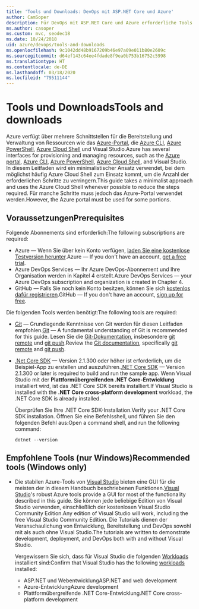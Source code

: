 ```yaml
---
title: 'Tools und Downloads: DevOps mit ASP.NET Core und Azure'
author: CamSoper
description: Für DevOps mit ASP.NET Core und Azure erforderliche Tools und Downloads.
ms.author: casoper
ms.custom: mvc, seodec18
ms.date: 10/24/2018
uid: azure/devops/tools-and-downloads
ms.openlocfilehash: 9c1042dd48b9167209b46e97a09e011b80e2609c
ms.sourcegitcommit: d64ef143c64ee4fdade8f9ea0b753b16752c5998
ms.translationtype: HT
ms.contentlocale: de-DE
ms.lasthandoff: 03/18/2020
ms.locfileid: "79511144"
---
```

# <a name="tools-and-downloads"></a><span data-ttu-id="cf079-103">Tools und Downloads</span><span class="sxs-lookup"><span data-stu-id="cf079-103">Tools and downloads</span></span>

<span data-ttu-id="cf079-104">Azure verfügt über mehrere Schnittstellen für die Bereitstellung und Verwaltung von Ressourcen wie das [Azure-Portal](https://portal.azure.com), die [Azure CLI](/cli/azure/), [Azure PowerShell](/powershell/azure/overview), [Azure Cloud Shell](https://shell.azure.com/bash) und Visual Studio.</span><span class="sxs-lookup"><span data-stu-id="cf079-104">Azure has several interfaces for provisioning and managing resources, such as the [Azure portal](https://portal.azure.com), [Azure CLI](/cli/azure/), [Azure PowerShell](/powershell/azure/overview), [Azure Cloud Shell](https://shell.azure.com/bash), and Visual Studio.</span></span> <span data-ttu-id="cf079-105">In diesem Leitfaden wird ein minimalistischer Ansatz verwendet, bei dem möglichst häufig Azure Cloud Shell zum Einsatz kommt, um die Anzahl der erforderlichen Schritte zu verringern.</span><span class="sxs-lookup"><span data-stu-id="cf079-105">This guide takes a minimalist approach and uses the Azure Cloud Shell whenever possible to reduce the steps required.</span></span> <span data-ttu-id="cf079-106">Für manche Schritte muss jedoch das Azure-Portal verwendet werden.</span><span class="sxs-lookup"><span data-stu-id="cf079-106">However, the Azure portal must be used for some portions.</span></span>

## <a name="prerequisites"></a><span data-ttu-id="cf079-107">Voraussetzungen</span><span class="sxs-lookup"><span data-stu-id="cf079-107">Prerequisites</span></span>

<span data-ttu-id="cf079-108">Folgende Abonnements sind erforderlich:</span><span class="sxs-lookup"><span data-stu-id="cf079-108">The following subscriptions are required:</span></span>

* <span data-ttu-id="cf079-109">Azure &mdash; Wenn Sie über kein Konto verfügen, [laden Sie eine kostenlose Testversion herunter](https://azure.microsoft.com/free/).</span><span class="sxs-lookup"><span data-stu-id="cf079-109">Azure &mdash; If you don't have an account, [get a free trial](https://azure.microsoft.com/free/).</span></span>
* <span data-ttu-id="cf079-110">Azure DevOps Services &mdash; Ihr Azure DevOps-Abonnement und Ihre Organisation werden in Kapitel 4 erstellt.</span><span class="sxs-lookup"><span data-stu-id="cf079-110">Azure DevOps Services &mdash; your Azure DevOps subscription and organization is created in Chapter 4.</span></span>
* <span data-ttu-id="cf079-111">GitHub &mdash; Falls Sie noch kein Konto besitzen, können Sie sich [kostenlos dafür registrieren](https://github.com/join).</span><span class="sxs-lookup"><span data-stu-id="cf079-111">GitHub &mdash; If you don't have an account, [sign up for free](https://github.com/join).</span></span>

<span data-ttu-id="cf079-112">Die folgenden Tools werden benötigt:</span><span class="sxs-lookup"><span data-stu-id="cf079-112">The following tools are required:</span></span>

* <span data-ttu-id="cf079-113">[Git](https://git-scm.com/downloads) &mdash; Grundlegende Kenntnisse von Git werden für diesen Leitfaden empfohlen.</span><span class="sxs-lookup"><span data-stu-id="cf079-113">[Git](https://git-scm.com/downloads) &mdash; A fundamental understanding of Git is recommended for this guide.</span></span> <span data-ttu-id="cf079-114">Lesen Sie die [Git-Dokumentation](https://git-scm.com/doc), insbesondere [git remote](https://git-scm.com/docs/git-remote) und [git push](https://git-scm.com/docs/git-push).</span><span class="sxs-lookup"><span data-stu-id="cf079-114">Review the [Git documentation](https://git-scm.com/doc), specifically [git remote](https://git-scm.com/docs/git-remote) and [git push](https://git-scm.com/docs/git-push).</span></span>
* <span data-ttu-id="cf079-115">[.Net Core SDK](https://dotnet.microsoft.com/download/) &mdash; Version 2.1.300 oder höher ist erforderlich, um die Beispiel-App zu erstellen und auszuführen.</span><span class="sxs-lookup"><span data-stu-id="cf079-115">[.NET Core SDK](https://dotnet.microsoft.com/download/) &mdash; Version 2.1.300 or later is required to build and run the sample app.</span></span> <span data-ttu-id="cf079-116">Wenn Visual Studio mit der **Plattformübergreifenden .NET Core-Entwicklung** installiert wird, ist das .NET Core SDK bereits installiert.</span><span class="sxs-lookup"><span data-stu-id="cf079-116">If Visual Studio is installed with the **.NET Core cross-platform development** workload, the .NET Core SDK is already installed.</span></span>

    <span data-ttu-id="cf079-117">Überprüfen Sie Ihre .NET Core SDK-Installation.</span><span class="sxs-lookup"><span data-stu-id="cf079-117">Verify your .NET Core SDK installation.</span></span> <span data-ttu-id="cf079-118">Öffnen Sie eine Befehlsshell, und führen Sie den folgenden Befehl aus:</span><span class="sxs-lookup"><span data-stu-id="cf079-118">Open a command shell, and run the following command:</span></span>

    ```dotnetcli
    dotnet --version
    ```

## <a name="recommended-tools-windows-only"></a><span data-ttu-id="cf079-119">Empfohlene Tools (nur Windows)</span><span class="sxs-lookup"><span data-stu-id="cf079-119">Recommended tools (Windows only)</span></span>

* <span data-ttu-id="cf079-120">Die stabilen Azure-Tools von [Visual Studio](https://visualstudio.microsoft.com) bieten eine GUI für die meisten der in diesem Handbuch beschriebenen Funktionen.</span><span class="sxs-lookup"><span data-stu-id="cf079-120">[Visual Studio](https://visualstudio.microsoft.com)'s robust Azure tools provide a GUI for most of the functionality described in this guide.</span></span> <span data-ttu-id="cf079-121">Sie können jede beliebige Edition von Visual Studio verwenden, einschließlich der kostenlosen Visual Studio Community Edition.</span><span class="sxs-lookup"><span data-stu-id="cf079-121">Any edition of Visual Studio will work, including the free Visual Studio Community Edition.</span></span> <span data-ttu-id="cf079-122">Die Tutorials dienen der Veranschaulichung von Entwicklung, Bereitstellung und DevOps sowohl mit als auch ohne Visual Studio.</span><span class="sxs-lookup"><span data-stu-id="cf079-122">The tutorials are written to demonstrate development, deployment, and DevOps both with and without Visual Studio.</span></span>

  <span data-ttu-id="cf079-123">Vergewissern Sie sich, dass für Visual Studio die folgenden [Workloads](/visualstudio/install/modify-visual-studio) installiert sind:</span><span class="sxs-lookup"><span data-stu-id="cf079-123">Confirm that Visual Studio has the following [workloads](/visualstudio/install/modify-visual-studio) installed:</span></span>

  * <span data-ttu-id="cf079-124">ASP.NET und Webentwicklung</span><span class="sxs-lookup"><span data-stu-id="cf079-124">ASP.NET and web development</span></span>
  * <span data-ttu-id="cf079-125">Azure-Entwicklung</span><span class="sxs-lookup"><span data-stu-id="cf079-125">Azure development</span></span>
  * <span data-ttu-id="cf079-126">Plattformübergreifende .NET Core-Entwicklung</span><span class="sxs-lookup"><span data-stu-id="cf079-126">.NET Core cross-platform development</span></span>
